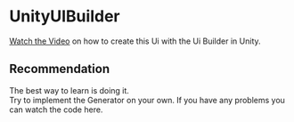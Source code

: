 # UnityUIBuilder

[Watch the Video](https://www.youtube.com/watch?v=vAvD-fGMV0Y) on how to create this Ui with the Ui Builder in Unity.

## Recommendation
The best way to learn is doing it. <br />
Try to implement the Generator on your own. If you have any problems you can watch the code here. 